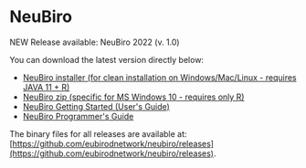 # NeuBiro

NEW Release available: NeuBiro 2022 (v. 1.0)

You can download the latest version directly below:

- [NeuBiro installer (for clean installation on Windows/Mac/Linux - requires JAVA 11 + R)](https://github.com/eubirodnetwork/neubiro/releases/download/1.0/neubiro-installer-1.0.jar)
- [NeuBiro zip (specific for MS Windows 10 - requires only R)](https://github.com/eubirodnetwork/neubiro/releases/download/1.0/neubiro-1.0.zip)
- [NeuBiro Getting Started (User's Guide)](https://github.com/eubirodnetwork/neubiro/releases/download/1.0/gettingstarted.pdf)
- [NeuBiro Programmer's Guide](https://github.com/eubirodnetwork/neubiro/releases/download/1.0/programmersguide.pdf)

The binary files for all releases are available at: [https://github.com/eubirodnetwork/neubiro/releases](https://github.com/eubirodnetwork/neubiro/releases).
